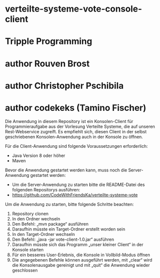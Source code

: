 # verteilte-systeme-vote-console-client
# Tripple Programming
# author Rouven Brost
# author Christopher Pschibila
# author codekeks (Tamino Fischer)

Die Anwendung in diesem Repository ist ein Konsolen-Client für Programmieraufgabe aus der Vorlesung Verteilte Systeme, die auf unseren Rest-Webservice zugreift. Es empfiehlt sich, diesen Client in der selbst geschriebenen Konsolen-Anwendung auch in der Konsole zu öffnen.

Für die Client-Anwendung sind folgende Voraussetzungen erforderlich:
-	Java Version 8 oder höher
-	Maven 

Bevor die Anwendung gestartet werden kann, muss noch die Server-Anwendung gestartet werden:
-	Um die Server-Anwendung zu starten bitte die README-Datei des folgenden Repositorys ausführen:
-	https://github.com/CodeWithFriendsKa/verteilte-systeme-vote

Um die Anwendung zu starten, bitte folgende Schritte beachten:
1.	Repository clonen
2.	In den Ordner wechseln
3.	Den Befehl: „mvn package“ ausführen
4.	Daraufhin müsste ein Target-Ordner erstellt worden sein
5.	In den Target-Ordner wechseln
6.	Den Befehl: „java -jar vote-client-1.0.jar“ ausführen
7.	Daraufhin müsste sich das Programm „unser kleiner Client“ in der Konsole starten
8.	Für ein besseres User-Erlebnis, die Konsole in Vollbild-Modus öffnen
9.	Die angegebenen Befehle können ausgeführt werden, mit „clear“ wird die Konsolenausgabe gereinigt und mit „quit“ die Anwendung wieder geschlossen
